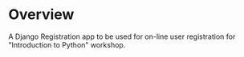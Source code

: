 Overview
========

A Django Registration app to be used for on-line user registration for "Introduction to Python" workshop.


